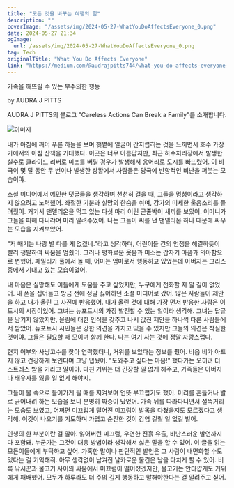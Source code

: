 ```yaml
---
title: "모든 것을 바꾸는 여행의 힘"
description: ""
coverImage: "/assets/img/2024-05-27-WhatYouDoAffectsEveryone_0.png"
date: 2024-05-27 21:34
ogImage: 
  url: /assets/img/2024-05-27-WhatYouDoAffectsEveryone_0.png
tag: Tech
originalTitle: "What You Do Affects Everyone"
link: "https://medium.com/@audrajpitts744/what-you-do-affects-everyone-7d2ac9c15a27"
---
```



가족을 깨뜨릴 수 있는 부주의한 행동

by AUDRA J PITTS

AUDRA J PITTS의 블로그 "Careless Actions Can Break a Family"를 소개합니다.

![이미지](https://medium.com/subscribe/@audrajpitts744)

<div class="content-ad"></div>

내가 아침에 깨어 푸른 하늘을 보며 햇볕에 얼굴이 간지럽히는 것을 느끼면서 호수 가장가에서의 아침 산책을 기대했다. 이곳은 너무 아름답지만, 최근 하수처리장에서 발생한 실수로 클라이드 리버로 미포를 버릴 경우가 발생해서 응어리로 도시를 빠뜨렸어. 이 비극이 몇 달 동안 두 번이나 발생한 상황에서 사람들은 당국에 반항적인 비난을 퍼붓는 모습이야.

소셜 미디어에서 예민한 댓글들을 생각하며 천천히 걸을 때, 그들을 멍청이라고 생각하지 않으려고 노력했어. 좌절한 기분과 실망의 한숨을 쉬며, 강가의 미세한 울음소리를 들려줬어. 거기서 댄델리온을 먹고 있는 다섯 마리 어린 곤줄박이 새끼를 보았어. 어머니가 그들을 피해 다니랴며 미리 알려주었어. 나는 그들이 씨를 낸 댄델리온 하나 때문에 싸우는 모습을 지켜보았어.

"저 매기는 나랑 별 다를 게 없겠네."라고 생각하며, 어린이들 간의 언쟁을 해결하듯이 빨리 쟁탈하여 싸움을 멈췄어. 그러나 평화로운 웃음과 미소는 갑자기 아픔과 의아함으로 변했어. 패밀리가 풀에서 놀 때, 어미는 엄마로서 행동하고 있었는데 아버지는 그리스 중에서 기대고 있는 모습이었어.

내 마음은 실망해도 이들에게 도움을 주고 싶었지만, 누구에게 전화할 지 알 길이 없었어. 내 폰을 집어들고 방금 전에 정말 싫어하던 소셜 미디어로 갔어. 많은 사람들이 제안을 하고 내가 올린 그 사진에 반응했어. 내가 올린 것에 대해 가장 먼저 반응한 사람은 이 도시의 시장이었어. 그녀는 뉴포트시의 가장 발전할 수 있는 일이라 생각해. 그녀는 답글을 남기지 않았지만, 올림에 대한 인식을 갖추고 나서 값진 제안을 하나씩 다른 사람들에서 받았어. 뉴포트시 시민들은 강한 의견을 가지고 있을 수 있지만 그들의 의견은 착실한 것이야. 그들은 필요할 때 모이며 함께 한다. 나는 여기 사는 것에 정말 자랑스럽다.

<div class="content-ad"></div>

현지 어부와 사냥고수를 찾아 연락했더니, 거위를 보았다는 정보를 줬어. 비읍 비가 아프지 않고 건강하게 보인다며 그냥 냅뒀어. "도와주고 싶다는 마음!" 했다가는 오히려 더 스트레스 받을 거라고 말이야. 다친 거위는 더 긴장할 일 없게 해주고, 가족들은 아버지나 배우자를 잃을 일 없게 해야지.

그들이 물 속으로 들어가게 될 때를 지켜보며 언뜻 부끄럽기도 했어. 머리를 흔들거나 발로 긁어내려 하는 모습을 보니 분명히 짜증이 났었어. 가족 뒤를 따라다니면서 절뚝거리는 모습도 보였고, 어쩌면 미끄럽게 덜어진 미끄럼이 발목을 다쳤을지도 모르겠다고 생각해. 이것이 나오기를 기도하며 가엽고 순진한 것이 감염 걸릴 일 없길 빌어.

인생의 한 부분이란 걸 알아. 잃어버린 미끄럼, 우연한 진흙 유출, 비난스러운 발언까지 다 포함돼. 누군가는 그것이 대응 방법이라 생각해서 싫은 말을 할 수 있어. 이 글을 읽는 모든이들에게 부탁하고 싶어. 가혹한 말이나 판단적인 발언은 그 사람이 내면화할 수도 있다는 걸 기억해줘. 아무 생각없이 남겨진 날카로운 물건은 남을 다치게 할 수 있어. 비록 낚시꾼과 물고기 사이의 싸움에서 미끄럼이 떨어졌겠지만, 물고기는 안타깝게도 거위에게 패배했어. 모두가 하루라도 더 주의 깊게 행동하고 말해야한다는 걸 알려주고 싶어.